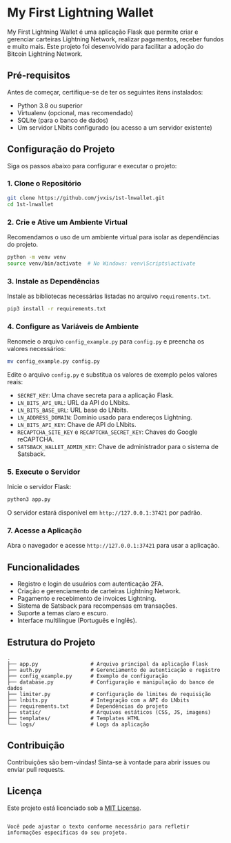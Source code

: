 # My First Lightning Wallet

My First Lightning Wallet é uma aplicação Flask que permite criar e gerenciar carteiras Lightning Network, realizar pagamentos, receber fundos e muito mais. Este projeto foi desenvolvido para facilitar a adoção do Bitcoin Lightning Network.

## Pré-requisitos

Antes de começar, certifique-se de ter os seguintes itens instalados:

- Python 3.8 ou superior
- Virtualenv (opcional, mas recomendado)
- SQLite (para o banco de dados)
- Um servidor LNbits configurado (ou acesso a um servidor existente)

## Configuração do Projeto

Siga os passos abaixo para configurar e executar o projeto:

### 1. Clone o Repositório

```bash
git clone https://github.com/jvxis/1st-lnwallet.git
cd 1st-lnwallet
```

### 2. Crie e Ative um Ambiente Virtual

Recomendamos o uso de um ambiente virtual para isolar as dependências do projeto.

```bash
python -m venv venv
source venv/bin/activate  # No Windows: venv\Scripts\activate
```

### 3. Instale as Dependências

Instale as bibliotecas necessárias listadas no arquivo `requirements.txt`.

```bash
pip3 install -r requirements.txt
```

### 4. Configure as Variáveis de Ambiente

Renomeie o arquivo `config_example.py` para `config.py` e preencha os valores necessários:

```bash
mv config_example.py config.py
```

Edite o arquivo `config.py` e substitua os valores de exemplo pelos valores reais:

- `SECRET_KEY`: Uma chave secreta para a aplicação Flask.
- `LN_BITS_API_URL`: URL da API do LNbits.
- `LN_BITS_BASE_URL`: URL base do LNbits.
- `LN_ADDRESS_DOMAIN`: Domínio usado para endereços Lightning.
- `LN_BITS_API_KEY`: Chave de API do LNbits.
- `RECAPTCHA_SITE_KEY` e `RECAPTCHA_SECRET_KEY`: Chaves do Google reCAPTCHA.
- `SATSBACK_WALLET_ADMIN_KEY`: Chave de administrador para o sistema de Satsback.

### 5. Execute o Servidor

Inicie o servidor Flask:

```bash
python3 app.py
```

O servidor estará disponível em `http://127.0.0.1:37421` por padrão.

### 7. Acesse a Aplicação

Abra o navegador e acesse `http://127.0.0.1:37421` para usar a aplicação.

## Funcionalidades

- Registro e login de usuários com autenticação 2FA.
- Criação e gerenciamento de carteiras Lightning Network.
- Pagamento e recebimento de invoices Lightning.
- Sistema de Satsback para recompensas em transações.
- Suporte a temas claro e escuro.
- Interface multilíngue (Português e Inglês).

## Estrutura do Projeto

```plaintext
.
├── app.py                 # Arquivo principal da aplicação Flask
├── auth.py                # Gerenciamento de autenticação e registro
├── config_example.py      # Exemplo de configuração
├── database.py            # Configuração e manipulação do banco de dados
├── limiter.py             # Configuração de limites de requisição
├── lnbits.py              # Integração com a API do LNbits
├── requirements.txt       # Dependências do projeto
├── static/                # Arquivos estáticos (CSS, JS, imagens)
├── templates/             # Templates HTML
└── logs/                  # Logs da aplicação
```

## Contribuição

Contribuições são bem-vindas! Sinta-se à vontade para abrir issues ou enviar pull requests.

## Licença

Este projeto está licenciado sob a [MIT License](LICENSE).
```

Você pode ajustar o texto conforme necessário para refletir informações específicas do seu projeto.
